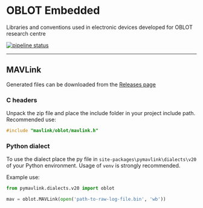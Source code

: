 # OBLOT Embedded

Libraries and conventions used in electronic devices developed for OBLOT research centre

[![pipeline status](https://gitlab.com/wut-daas/oblot-embedded/badges/master/pipeline.svg)](https://gitlab.com/Maarrk/ci-tutorial/commits/master)

---

## MAVLink

Generated files can be downloaded from the [Releases page](https://gitlab.com/wut-daas/oblot-embedded/-/releases)

### C headers

Unpack the zip file and place the include folder in your project include path. Recommended use:

```C
#include "mavlink/oblot/mavlink.h"
```

### Python dialect

To use the dialect place the py file in `site-packages\pymavlink\dialects\v20` of your Python environment. Usage of `venv` is strongly recommended.

Example use:

```Python
from pymavlink.dialects.v20 import oblot

mav = oblot.MAVLink(open('path-to-raw-log-file.bin', 'wb'))
```
